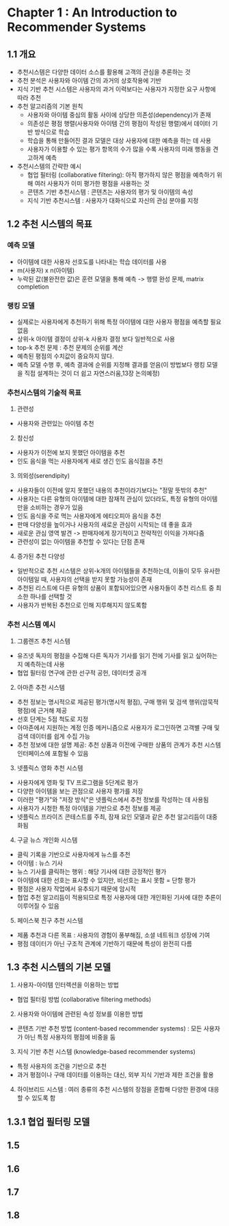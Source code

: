 # Chapter 1 : An Introduction to Recommender Systems

## 1.1 개요

- 추천시스템은 다양한 데이터 소스를 활용해 고객의 관심을 추론하는 것
- 추천 분석은 사용자와 아이템 간의 과거의 상호작용에 기반
- 지식 기반 추천 시스템은 사용자의 과거 이력보다는 사용자가 지정한 요구 사항에 따라 추천
- 추천 알고리즘의 기본 원칙
  - 사용자와 아이템 중심의 활동 사이에 상당한 의존성(dependency)가 존재
  - 의존성은 평점 행렬(사용자와 아이템 간의 평점이 작성된 행렬)에서 데이터 기반 방식으로 학습
  - 학습을 통해 만들어진 결과 모델은 대상 사용자에 대한 예측을 하는 데 사용
  - 사용자가 이용할 수 있는 평가 항목의 수가 많을 수록 사용자의 미래 행동을 견고하게 예측
- 추천시스템의 간략한 예시
  - 협업 필터링 (collaborative filtering): 아직 평가하지 않은 평점을 예측하기 위해 여러 사용자가 이미 평가한 평점을 사용하는 것
  - 콘텐츠 기반 추천시스템 : 콘텐츠는 사용자의 평가 및 아이템의 속성
  - 지식 기반 추천시스템 : 사용자가 대화식으로 자신의 관심 분야를 지정

## 1.2 추천 시스템의 목표

### 예측 모델

- 아이템에 대한 사용자 선호도를 나타내는 학습 데이터를 사용
- m(사용자) x n(아이템)
- 누락된 값(불완전한 값)은 훈련 모델을 통해 예측 -> 행렬 완성 문제, matrix completion

### 랭킹 모델

- 실제로는 사용자에게 추천하기 위해 특정 아이템에 대한 사용자 평점을 예측할 필요 없음
- 상위-k 아이템 결정이 상위-k 사용자 결정 보다 일반적으로 사용
- top-k 추천 문제 : 추천 문제의 순위를 계산
- 예측된 평점의 수치값이 중요하지 않다.
- 예측 모델 수행 후, 예측 결과에 순위를 지정해 결과를 얻음(이 방법보다 랭킹 모델을 직접 설계하는 것이 더 쉽고 자연스러움,13장 논의예정)

### 추천시스템의 기술적 목표

1. 관련성

- 사용자와 관련있는 아이템 추천

2. 참신성

- 사용자가 이전에 보지 못했던 아이템을 추천
- 인도 음식을 먹는 사용자에게 새로 생긴 인도 음식점을 추천

3. 의외성(serendipity)

- 사용자들이 이전에 알지 못했던 내용의 추천이라기보다는 "정말 뜻밖의 추천"
- 사용자는 다른 유형의 아이템에 대한 잠재적 관심이 있더라도, 특정 유형의 아이템만을 소비하는 경우가 있음
- 인도 음식을 주로 먹는 사용자에게 에티오피아 음식을 추천
- 판매 다양성을 높이거나 사용자의 새로운 관심이 시작되는 데 좋을 효과
- 새로운 관심 영역 발견 -> 판매자에게 장기적이고 전략적인 이익을 가져다줌
- 관련성이 없는 아이템을 추천할 수 있다는 단점 존재

4. 증가된 추천 다양성

- 일반적으로 추천 시스템은 상위-k개의 아이템들을 추천하는데, 이들이 모두 유사한 아이템일 때, 사용자의 선택을 받지 못할 가능성이 존재
- 추천된 리스트에 다른 유형의 상품이 포함되어있으면 사용자들이 추천 리스트 중 최소한 하나를 선택할 것
- 사용자가 반복된 추천으로 인해 지루해지지 않도록함

### 추천 시스템 예시

1. 그룹렌즈 추천 시스템

- 유즈넷 독자의 평점을 수집해 다른 독자가 기사를 읽기 전에 기사를 읽고 싶어하는지 예측하는데 사용
- 협업 필터링 연구에 관한 선구적 공헌, 데이터셋 공개

2. 아마존 추천 시스템

- 추천 정보는 명시적으로 제공된 평가(명시적 평점), 구매 행위 및 검색 행위(암묵적 평점)에 근거해 제공
- 선호 단계는 5점 척도로 지정
- 아마존에서 지원하는 계정 인증 메커니즘으로 사용자가 로그인하면 고객별 구매 및 검색 데이터를 쉽게 수집 가능
- 추천 정보에 대한 설명 제공: 추천 상품과 이전에 구매한 상품의 관계가 추천 시스템 인터페이스에 포함될 수 있음

3. 넷플릭스 영화 추천 시스템

- 사용자에게 영화 및 TV 프로그램을 5단계로 평가
- 다양한 아이템을 보는 관점으로 사용자 평가를 저장
- 이러한 "평가"와 "저장 방식"은 넷플릭스에서 추천 정보를 작성하는 데 사용됨
- 사용자가 시청한 특정 아이템을 기반으로 추천 정보를 제공
- 넷플릭스 프라이즈 콘테스트를 주최, 잠재 요인 모델과 같은 추천 알고리듬이 대중화됨

4. 구글 뉴스 개인화 시스템

- 클릭 기록을 기반으로 사용자에게 뉴스를 추천
- 아이템 : 뉴스 기사
- 뉴스 기사를 클릭하는 행위 : 해당 기사에 대한 긍정적인 평가
- 아이템에 대한 선호는 표시할 수 있지만, 비선호는 표시 못함 = 단항 평가
- 평점은 사용자 작업에서 유추되기 때문에 암시적
- 협업 추천 알고리듬이 적용되므로 특정 사용자에 대한 개인화된 기사에 대한 추론이 이루어질 수 있음

5. 페이스북 친구 추천 시스템

- 제품 추천과 다른 목표 : 사용자의 경험이 풍부해짐, 소셜 네트워크 성장에 기여
- 평점 데이터가 아닌 구조적 관계에 기반하기 때문에 특성이 완전히 다름

## 1.3 추천 시스템의 기본 모델

1. 사용자-아이템 인터렉션을 이용하는 방법

- 협업 필터링 방법 (collaborative filtering methods)

2. 사용자와 아이템에 관련된 속성 정보를 이용한 방법

- 콘텐츠 기반 추천 방법 (content-based recommender systems)
  : 모든 사용자가 아닌 특정 사용자의 평점에 비중을 둠

3. 지식 기반 추천 시스템 (knowledge-based recommender systems)

- 특정 사용자의 조건을 기반으로 추천
- 과거 평점이나 구매 데이터를 이용하는 대신, 외부 지식 기반과 제한 조건을 활용

4. 하이브리드 시스템
   : 여러 종류의 추천 시스템의 장점을 혼합해 다양한 환경에 대응할 수 있도록 함

## 1.3.1 협업 필터링 모델

## 1.5

## 1.6

## 1.7

## 1.8
